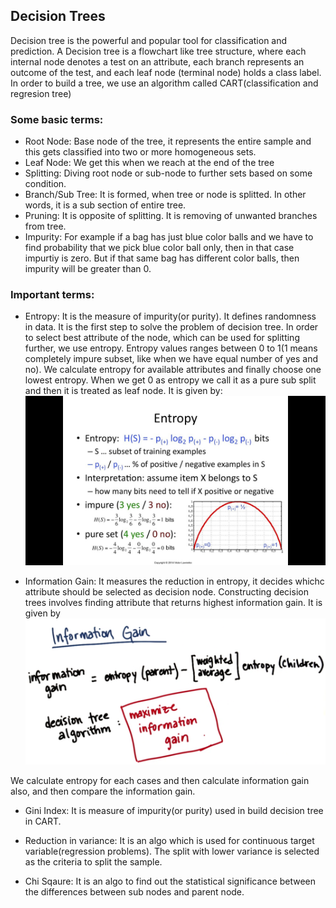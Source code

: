 ## Decision Trees
 
 Decision tree is the powerful and popular tool for classification and prediction. A Decision tree is a flowchart like tree structure, where each internal node denotes a test on an attribute, each branch represents an outcome of the test, and each leaf node (terminal node) holds a class label.
 In order to build a tree, we use an algorithm called CART(classification and regresion tree)

### Some basic terms:

 * Root Node: Base node of the tree, it represents the entire sample and this gets classified into two or more homogeneous sets.
 * Leaf Node: We get this when we reach at the end of the tree
 * Splitting: Diving root node or sub-node to further sets based on some condition.
 * Branch/Sub Tree: It is formed, when tree or node is splitted. In other words, it is a sub section of entire tree.
 * Pruning: It is opposite of splitting. It is removing of unwanted branches from tree.
 * Impurity: For example if a bag has just blue color balls and we have to find probability that we pick blue color ball only, then in that case impurtiy is zero. But if that same bag has different color balls, then impurity will be greater than 0.
 
### Important terms:
 * Entropy: It is the measure of impurity(or purity). It defines randomness in data. It is the first step to solve the problem of decision tree. In order to select best attribute of the node, which can be used for splitting further, we use entropy.
 Entropy values ranges between 0 to 1(1 means completely impure subset, like when we have equal number of yes and no). We calculate entropy for available attributes and finally choose one lowest entropy. When we get 0 as entropy we call it as a pure sub split and then it is treated as leaf node.
 It is given by:
 ![Entropy](images/entropy.jpg)

* Information Gain: It measures the reduction in entropy, it decides whichc attribute should be selected as decision node. Constructing decision trees involves finding attribute that returns highest information gain. It is given by
 ![Information Gain](images/info_gain.png)

 We calculate entropy for each cases and then calculate information gain also, and then compare the information gain.
 * Gini Index: It is measure of impurity(or purity) used in build decision tree in CART.
 
 * Reduction in variance: It is an algo which is used for continuous target variable(regression problems). The split with lower variance is selected as the criteria to split the sample.
 * Chi Sqaure: It is an algo to find out the statistical significance between the differences between sub nodes and parent node.

